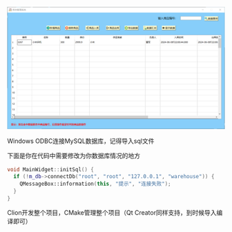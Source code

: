 ![主界面](./sources/images/主界面.png)

Windows ODBC连接MySQL数据库，记得导入sql文件

下面是你在代码中需要修改为你数据库情况的地方

```C++
void MainWidget::initSql() {
  if (!m_db->connectDb("root", "root", "127.0.0.1", "warehouse")) {
    QMessageBox::information(this, "提示", "连接失败");
  }
}
```

Clion开发整个项目，CMake管理整个项目（Qt Creator同样支持，到时候导入编译即可）

